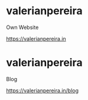 # valerianpereira
Own Website

https://valerianpereira.in


# valerianpereira
Blog

https://valerianpereira.in/blog
